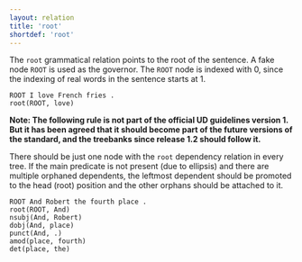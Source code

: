 ```yaml
---
layout: relation
title: 'root'
shortdef: 'root'
---
```


The `root` grammatical relation points to the root of the sentence. A
fake node `ROOT` is used as the governor. The `ROOT` node is indexed
with 0, since the indexing of real words in the sentence starts at 1.

~~~ sdparse
ROOT I love French fries .
root(ROOT, love)
~~~

<strong>Note: The following rule is not part of the official UD guidelines
version 1. But it has been agreed that it should become part of the future
versions of the standard, and the treebanks since release 1.2 should follow
it.</strong>

There should be just one node with the `root` dependency relation in every
tree. If the main predicate is not present (due to ellipsis) and there are
multiple orphaned dependents, the leftmost dependent should be promoted to
the head (root) position and the other orphans should be attached to it.

~~~ sdparse
ROOT And Robert the fourth place .
root(ROOT, And)
nsubj(And, Robert)
dobj(And, place)
punct(And, .)
amod(place, fourth)
det(place, the)
~~~
